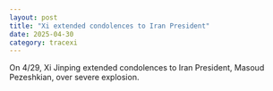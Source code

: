 ```yaml
---
layout: post
title: "Xi extended condolences to Iran President"
date: 2025-04-30
category: tracexi
---
```


On 4/29, Xi Jinping extended condolences to Iran President, Masoud Pezeshkian, over severe explosion.